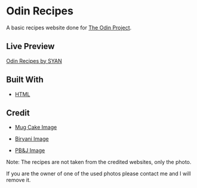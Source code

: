 # Odin Recipes

A basic recipes website done for [The Odin Project](https://www.theodinproject.com/lessons/foundations-recipes).

## Live Preview
[Odin Recipes by SYAN](https://s-y-a-n.github.io/odin-recipes)

## Built With

* [HTML](https://developer.mozilla.org/en-US/docs/Web/HTML)

## Credit

* [Mug Cake Image](https://thevegan8.com/healthy-chocolate-mug-cake-low-fat)

* [Biryani Image](https://www.feastingathome.com/quick-chickpea-biryani)

* [PB&J Image](https://www.shutterstock.com/g/VelP)

Note: The recipes are not taken from the credited websites, only the photo.

If you are the owner of one of the used photos please contact me and I will remove it.